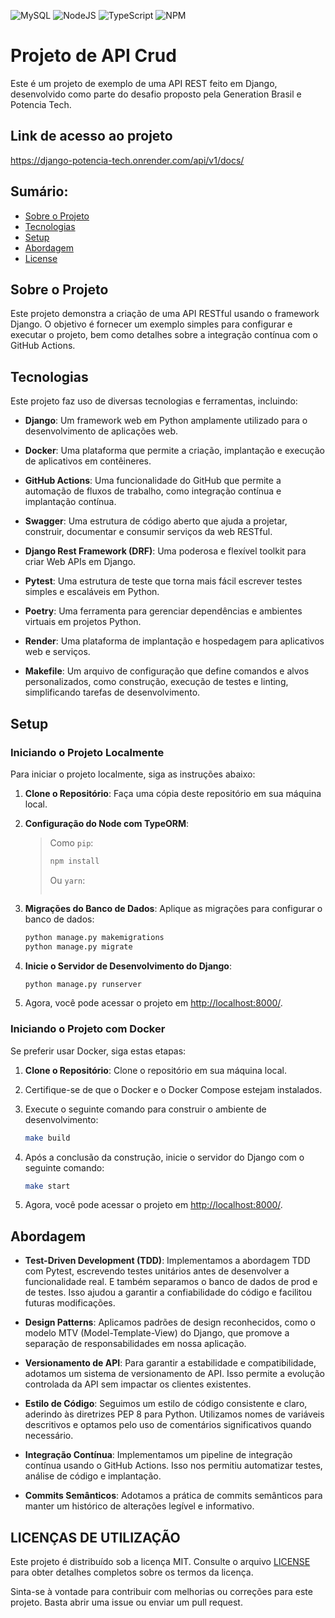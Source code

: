 ![MySQL](https://img.shields.io/badge/mysql-%2300f.svg?style=for-the-badge&logo=mysql&logoColor=white)
![NodeJS](https://img.shields.io/badge/node.js-6DA55F?style=for-the-badge&logo=node.js&logoColor=white)
![TypeScript](https://img.shields.io/badge/typescript-%23007ACC.svg?style=for-the-badge&logo=typescript&logoColor=white)
![NPM](https://img.shields.io/badge/NPM-%23CB3837.svg?style=for-the-badge&logo=npm&logoColor=white)

# Projeto de API Crud

Este é um projeto de exemplo de uma API REST feito em Django, desenvolvido como parte do desafio proposto pela Generation Brasil e Potencia Tech.

## Link de acesso ao projeto

https://django-potencia-tech.onrender.com/api/v1/docs/

## Sumário:

- [Sobre o Projeto](#sobre-o-projeto)
- [Tecnologias](#tecnologias)
- [Setup](#setup)
- [Abordagem](#abordagem)
- [License](#license)

## Sobre o Projeto

Este projeto demonstra a criação de uma API RESTful usando o framework Django. O objetivo é fornecer um exemplo simples para configurar e executar o projeto, bem como detalhes sobre a integração contínua com o GitHub Actions.

## Tecnologias

Este projeto faz uso de diversas tecnologias e ferramentas, incluindo:

- **Django**: Um framework web em Python amplamente utilizado para o desenvolvimento de aplicações web.

- **Docker**: Uma plataforma que permite a criação, implantação e execução de aplicativos em contêineres.

- **GitHub Actions**: Uma funcionalidade do GitHub que permite a automação de fluxos de trabalho, como integração contínua e implantação contínua.

- **Swagger**: Uma estrutura de código aberto que ajuda a projetar, construir, documentar e consumir serviços da web RESTful.

- **Django Rest Framework (DRF)**: Uma poderosa e flexível toolkit para criar Web APIs em Django.

- **Pytest**: Uma estrutura de teste que torna mais fácil escrever testes simples e escaláveis em Python.

- **Poetry**: Uma ferramenta para gerenciar dependências e ambientes virtuais em projetos Python.

- **Render**: Uma plataforma de implantação e hospedagem para aplicativos web e serviços.

- **Makefile**: Um arquivo de configuração que define comandos e alvos personalizados, como construção, execução de testes e linting, simplificando tarefas de desenvolvimento.

## Setup

### Iniciando o Projeto Localmente

Para iniciar o projeto localmente, siga as instruções abaixo:

1. **Clone o Repositório**: Faça uma cópia deste repositório em sua máquina local.

2. **Configuração do Node com TypeORM**:

   > Como `pip`:
   >
   > ```bash
   > npm install 
   > ```
   >
   > Ou `yarn`:
   >
   > ```bash
  

3. **Migrações do Banco de Dados**: Aplique as migrações para configurar o banco de dados:

   ```bash
   python manage.py makemigrations
   python manage.py migrate
   ```

4. **Inicie o Servidor de Desenvolvimento do Django**:

   ```bash
   python manage.py runserver
   ```

5. Agora, você pode acessar o projeto em [http://localhost:8000/](http://localhost:8000/).

### Iniciando o Projeto com Docker

Se preferir usar Docker, siga estas etapas:

1. **Clone o Repositório**: Clone o repositório em sua máquina local.

2. Certifique-se de que o Docker e o Docker Compose estejam instalados.

3. Execute o seguinte comando para construir o ambiente de desenvolvimento:

   ```bash
   make build
   ```

4. Após a conclusão da construção, inicie o servidor do Django com o seguinte comando:

   ```bash
   make start
   ```

5. Agora, você pode acessar o projeto em [http://localhost:8000/](http://localhost:8000/).

## Abordagem

- **Test-Driven Development (TDD)**: Implementamos a abordagem TDD com Pytest, escrevendo testes unitários antes de desenvolver a funcionalidade real. E também separamos o banco de dados de prod e de testes. Isso ajudou a garantir a confiabilidade do código e facilitou futuras modificações. 

- **Design Patterns**: Aplicamos padrões de design reconhecidos, como o modelo MTV (Model-Template-View) do Django, que promove a separação de responsabilidades em nossa aplicação.

- **Versionamento de API**: Para garantir a estabilidade e compatibilidade, adotamos um sistema de versionamento de API. Isso permite a evolução controlada da API sem impactar os clientes existentes.

- **Estilo de Código**: Seguimos um estilo de código consistente e claro, aderindo às diretrizes PEP 8 para Python. Utilizamos nomes de variáveis descritivos e optamos pelo uso de comentários significativos quando necessário.

- **Integração Contínua**: Implementamos um pipeline de integração contínua usando o GitHub Actions. Isso nos permitiu automatizar testes, análise de código e implantação.

- **Commits Semânticos**: Adotamos a prática de commits semânticos para manter um histórico de alterações legível e informativo.

## LICENÇAS DE UTILIZAÇÃO

Este projeto é distribuído sob a licença MIT. Consulte o arquivo [LICENSE](LICENSE) para obter detalhes completos sobre os termos da licença.

Sinta-se à vontade para contribuir com melhorias ou correções para este projeto. Basta abrir uma issue ou enviar um pull request.
